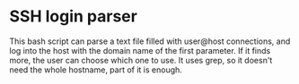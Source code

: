SSH login parser
================

This bash script can parse a text file filled with user@host connections, and log into the host with the domain name of the first parameter.
If it finds more, the user can choose which one to use.
It uses grep, so it doesn't need the whole hostname, part of it is enough.
